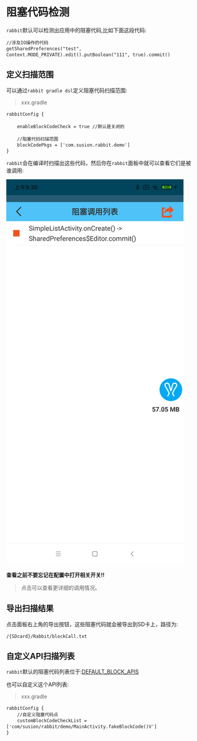 # 阻塞代码检测

`rabbit`默认可以检测出应用中的阻塞代码,比如下面这段代码:

```
//涉及IO操作的代码
getSharedPreferences("test", Context.MODE_PRIVATE).edit().putBoolean("111", true).commit()
```

## 定义扫描范围

可以通过`rabbit gradle dsl`定义阻塞代码扫描范围:

>xxx.gradle
```
rabbitConfig {
    
    enableBlockCodeCheck = true //默认是关闭的

    //阻塞代码扫描范围
    blockCodePkgs = ['com.susion.rabbit.demo']
}
```

`rabbit`会在编译时扫描出这些代码，然后你在`rabbit`面板中就可以查看它们是被谁调用:

![](./pic/block-call.jpg)

**查看之前不要忘记在配置中打开相关开关!!**

>点击可以查看更详细的调用情况。

## 导出扫描结果

点击面板右上角的导出按钮，这些阻塞代码就会被导出到SD卡上，路径为:

```
/{SDcard}/Rabbit/blockCall.txt
```

## 自定义API扫描列表

`rabbit`默认的阻塞代码列表位于:[DEFAULT_BLOCK_APIS](https://github.com/SusionSuc/rabbit-client/blob/master/rabbit-gradle-transform/src/main/java/com/susion/rabbit/gradle/utils/IoScanApiList.kt)

也可以自定义这个API列表:

>xxx.gradle
```
rabbitConfig {
    //自定义阻塞代码点
    customBlockCodeCheckList = ['com/susion/rabbit/demo/MainActivity.fakeBlockCode()V']
}
```
